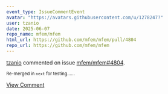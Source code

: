 ```yaml
---
event_type: IssueCommentEvent
avatar: "https://avatars.githubusercontent.com/u/1278247?"
user: tzanio
date: 2025-06-07
repo_name: mfem/mfem
html_url: https://github.com/mfem/mfem/pull/4804
repo_url: https://github.com/mfem/mfem
---
```


<a href='https://github.com/tzanio' target='_blank'>tzanio</a> commented on issue <a href='https://github.com/mfem/mfem/pull/4804' target='_blank'>mfem/mfem#4804</a>.

<small>Re-merged in `next` for testing......</small>

<a href='https://github.com/mfem/mfem/pull/4804' target='_blank'>View Comment</a>